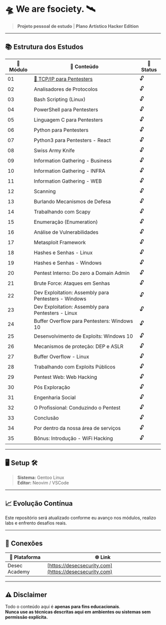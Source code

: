 # 🛸 We are fsociety. 🛰️

> **Projeto pessoal de estudo** | **Plano Artístico Hacker Edition**

---

## 📚 Estrutura dos Estudos

| 🔢 Módulo | 📂 Conteúdo | 📌 Status |
|------|---------|--------|
| 01 | [📎 TCP/IP para Pentesters](./tcp_ip_para_pentesters/README.md) | 🔓 |
| 02 | Analisadores de Protocolos | 🔓 |
| 03 | Bash Scripting (Linux) | 🔓 |
| 04 | PowerShell para Pentesters | 🔓 |
| 05 | Linguagem C para Pentesters | 🔓 |
| 06 | Python para Pentesters | 🔓 |
| 07 | Python3 para Pentesters - React | 🔓 |
| 08 | Swiss Army Knife | 🔓 |
| 09 | Information Gathering - Business | 🔓 |
| 10 | Information Gathering - INFRA | 🔓 |
| 11 | Information Gathering - WEB | 🔓 |
| 12 | Scanning | 🔓 |
| 13 | Burlando Mecanismos de Defesa | 🔓 |
| 14 | Trabalhando com Scapy | 🔓 |
| 15 | Enumeração (Enumeration) | 🔓 |
| 16 | Análise de Vulnerabilidades | 🔓 |
| 17 | Metasploit Framework | 🔓 |
| 18 | Hashes e Senhas - Linux | 🔓 |
| 19 | Hashes e Senhas - Windows | 🔓 |
| 20 | Pentest Interno: Do zero a Domain Admin | 🔓 |
| 21 | Brute Force: Ataques em Senhas | 🔓 |
| 22 | Dev Exploitation: Assembly para Pentesters - Windows | 🔓 |
| 23 | Dev Exploitation: Assembly para Pentesters - Linux | 🔓 |
| 24 | Buffer Overflow para Pentesters: Windows 10 | 🔓 |
| 25 | Desenvolvimento de Exploits: Windows 10 | 🔓 |
| 26 | Mecanismos de proteção: DEP e ASLR | 🔓 |
| 27 | Buffer Overflow - Linux | 🔓 |
| 28 | Trabalhando com Exploits Públicos | 🔓 |
| 29 | Pentest Web: Web Hacking | 🔓 |
| 30 | Pós Exploração | 🔓 |
| 31 | Engenharia Social | 🔓 |
| 32 | O Profissional: Conduzindo o Pentest | 🔓 |
| 33 | Conclusão | 🔓 |
| 34 | Por dentro da nossa área de serviços | 🔓 |
| 35 | Bônus: Introdução - WiFi Hacking | 🔓 |

---

## 🖥️ Setup 🛠️

> **Sistema:** Gentoo Linux  
> **Editor:** Neovim / VSCode

---

## 📈 Evolução Contínua

Este repositório será atualizado conforme eu avanço nos módulos, realizo labs e enfrento desafios reais.

---

## 🔗 Conexões

| 📡 Plataforma | 🌐 Link |
|---|---|
| Desec Academy | [https://desecsecurity.com](https://desecsecurity.com) |

---

## ⚠️ Disclaimer

Todo o conteúdo aqui é **apenas para fins educacionais**.  
**Nunca use as técnicas descritas aqui em ambientes ou sistemas sem permissão explícita.**

